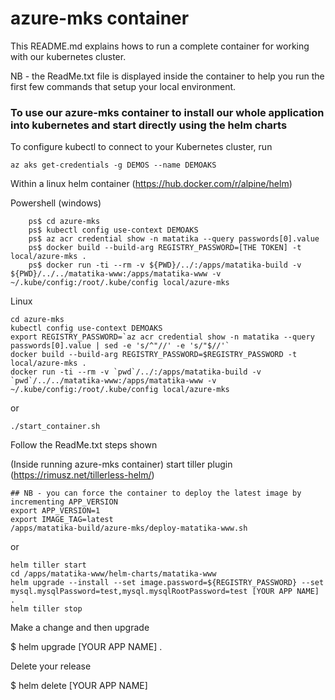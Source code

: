 # azure-mks container
This README.md explains hows to run a complete container for working with our kubernetes cluster.

NB - the ReadMe.txt file is displayed inside the container to help you run the first few commands that setup your local environment.

### To use our azure-mks container to install our whole application into kubernetes and start directly using the helm charts

To configure kubectl to connect to your Kubernetes cluster, run
```
az aks get-credentials -g DEMOS --name DEMOAKS
```

Within a linux helm container (https://hub.docker.com/r/alpine/helm)


Powershell (windows)
```
    ps$ cd azure-mks
    ps$ kubectl config use-context DEMOAKS
    ps$ az acr credential show -n matatika --query passwords[0].value
    ps$ docker build --build-arg REGISTRY_PASSWORD=[THE TOKEN] -t local/azure-mks .
    ps$ docker run -ti --rm -v ${PWD}/../:/apps/matatika-build -v ${PWD}/../../matatika-www:/apps/matatika-www -v ~/.kube/config:/root/.kube/config local/azure-mks
```

Linux
```
cd azure-mks
kubectl config use-context DEMOAKS
export REGISTRY_PASSWORD=`az acr credential show -n matatika --query passwords[0].value | sed -e 's/^"//' -e 's/"$//'`
docker build --build-arg REGISTRY_PASSWORD=$REGISTRY_PASSWORD -t local/azure-mks .
docker run -ti --rm -v `pwd`/../:/apps/matatika-build -v `pwd`/../../matatika-www:/apps/matatika-www -v ~/.kube/config:/root/.kube/config local/azure-mks
```

or 
```
./start_container.sh
```

Follow the ReadMe.txt steps shown

(Inside running azure-mks container) start tiller plugin (https://rimusz.net/tillerless-helm/)

```
## NB - you can force the container to deploy the latest image by incrementing APP_VERSION
export APP_VERSION=1
export IMAGE_TAG=latest
/apps/matatika-build/azure-mks/deploy-matatika-www.sh
```
or

```
helm tiller start
cd /apps/matatika-www/helm-charts/matatika-www
helm upgrade --install --set image.password=${REGISTRY_PASSWORD} --set mysql.mysqlPassword=test,mysql.mysqlRootPassword=test [YOUR APP NAME] .
helm tiller stop
```

Make a change and then upgrade

$ helm upgrade [YOUR APP NAME] .

Delete your release

$ helm delete [YOUR APP NAME]


